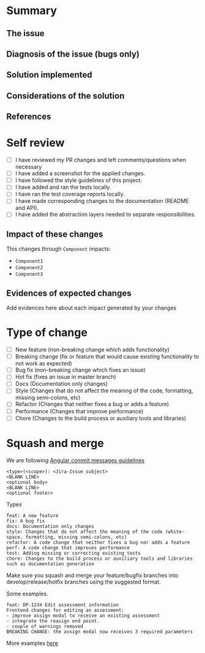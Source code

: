 # Summary

## The issue

## Diagnosis of the issue (bugs only)

## Solution implemented

## Considerations of the solution

## References

# Self review

- [ ] I have reviewed my PR changes and left comments/questions when necessary
- [ ] I have added a screenshot for the applied changes.
- [ ] I have followed the style guidelines of this project.
- [ ] I have added and ran the tests locally.
- [ ] I have ran the test coverage reports locally.
- [ ] I have made corresponding changes to the documentation (README and API).
- [ ] I have added the abstraction layers needed to separate responsibilities.

## Impact of these changes

This changes through `Component` impacts:

- `Component1`
- `Component2`
- `Component3`

## Evidences of expected changes

Add evidences here about each impact generated by your changes

# Type of change

- [ ] New feature (non-breaking change which adds functionality)
- [ ] Breaking change (fix or feature that would cause existing functionality to not work as expected)
- [ ] Bug fix (non-breaking change which fixes an issue)
- [ ] Hot fix (fixes an issue in master branch)
- [ ] Docs (Documentation only changes)
- [ ] Style (Changes that do not affect the meaning of the code, formatting, missing semi-colons, etc)
- [ ] Refactor (Changes that neither fixes a bug or adds a feature)
- [ ] Performance (Changes that improve performance)
- [ ] Chore (Changes to the build process or auxiliary tools and libraries)

# Squash and merge

We are following [Angular commit messages guidelines](https://github.com/angular/angular.js/blob/master/DEVELOPERS.md#-git-commit-guidelines)

```
<type>(<scope>): <Jira-Issue subject>
<BLANK LINE>
<optional body>
<BLANK LINE>
<optional footer>
```

Types

```
feat: A new feature
fix: A bug fix
docs: Documentation only changes
style: Changes that do not affect the meaning of the code (white-space, formatting, missing semi-colons, etc)
refactor: A code change that neither fixes a bug nor adds a feature
perf: A code change that improves performance
test: Adding missing or correcting existing tests
chore: Changes to the build process or auxiliary tools and libraries such as documentation generation
```

Make sure you squash and merge your feature/bugfix branches into develop/release/hotfix branches using the suggested format.

Some examples.

```
feat: DP-1234 Edit assessment information
Frontend changes for editing an assessment:
- improve assign modal to receive an existing assessment
- integrate the reasign end point.
- couple of warnings removed
BREAKING CHANGE: the assign modal now receives 3 required parameters
```

More examples [here](https://www.conventionalcommits.org/en/v1.0.0-beta.2/#summary)
